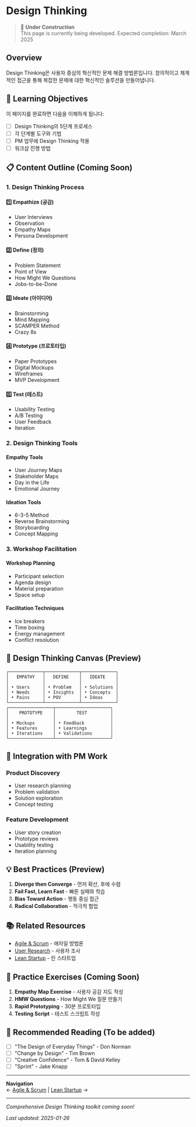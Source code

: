 # Design Thinking

> 🚧 **Under Construction**  
> This page is currently being developed. Expected completion: March 2025

## Overview

Design Thinking은 사용자 중심의 혁신적인 문제 해결 방법론입니다. 창의적이고 체계적인 접근을 통해 복잡한 문제에 대한 혁신적인 솔루션을 만들어냅니다.

## 🎯 Learning Objectives

이 페이지를 완료하면 다음을 이해하게 됩니다:
- [ ] Design Thinking의 5단계 프로세스
- [ ] 각 단계별 도구와 기법
- [ ] PM 업무에 Design Thinking 적용
- [ ] 워크샵 진행 방법

## 📋 Content Outline (Coming Soon)

### 1. Design Thinking Process

#### 1️⃣ Empathize (공감)
- User Interviews
- Observation
- Empathy Maps
- Persona Development

#### 2️⃣ Define (정의)
- Problem Statement
- Point of View
- How Might We Questions
- Jobs-to-be-Done

#### 3️⃣ Ideate (아이디어)
- Brainstorming
- Mind Mapping
- SCAMPER Method
- Crazy 8s

#### 4️⃣ Prototype (프로토타입)
- Paper Prototypes
- Digital Mockups
- Wireframes
- MVP Development

#### 5️⃣ Test (테스트)
- Usability Testing
- A/B Testing
- User Feedback
- Iteration

### 2. Design Thinking Tools

#### Empathy Tools
- User Journey Maps
- Stakeholder Maps
- Day in the Life
- Emotional Journey

#### Ideation Tools
- 6-3-5 Method
- Reverse Brainstorming
- Storyboarding
- Concept Mapping

### 3. Workshop Facilitation

#### Workshop Planning
- Participant selection
- Agenda design
- Material preparation
- Space setup

#### Facilitation Techniques
- Ice breakers
- Time boxing
- Energy management
- Conflict resolution

## 🎨 Design Thinking Canvas (Preview)

```
┌─────────────┬─────────────┬─────────────┐
│   EMPATHY   │   DEFINE    │   IDEATE    │
│             │             │             │
│ • Users     │ • Problem   │ • Solutions │
│ • Needs     │ • Insights  │ • Concepts  │
│ • Pains     │ • POV       │ • Ideas     │
└─────────────┴─────────────┴─────────────┘
┌─────────────────┬─────────────────────┐
│    PROTOTYPE    │        TEST         │
│                 │                     │
│ • Mockups       │ • Feedback          │
│ • Features      │ • Learnings         │
│ • Iterations    │ • Validations       │
└─────────────────┴─────────────────────┘
```

## 🔄 Integration with PM Work

### Product Discovery
- User research planning
- Problem validation
- Solution exploration
- Concept testing

### Feature Development
- User story creation
- Prototype reviews
- Usability testing
- Iteration planning

## 💡 Best Practices (Preview)

1. **Diverge then Converge** - 먼저 확산, 후에 수렴
2. **Fail Fast, Learn Fast** - 빠른 실패와 학습
3. **Bias Toward Action** - 행동 중심 접근
4. **Radical Collaboration** - 적극적 협업

## 📚 Related Resources

- [Agile & Scrum](agile-scrum.md) - 애자일 방법론
- [User Research](../tools/user-research.md) - 사용자 조사
- [Lean Startup](lean-startup.md) - 린 스타트업

## 🎯 Practice Exercises (Coming Soon)

1. **Empathy Map Exercise** - 사용자 공감 지도 작성
2. **HMW Questions** - How Might We 질문 만들기
3. **Rapid Prototyping** - 30분 프로토타입
4. **Testing Script** - 테스트 스크립트 작성

## 📖 Recommended Reading (To be added)

- [ ] "The Design of Everyday Things" - Don Norman
- [ ] "Change by Design" - Tim Brown
- [ ] "Creative Confidence" - Tom & David Kelley
- [ ] "Sprint" - Jake Knapp

---

**Navigation**  
← [Agile & Scrum](agile-scrum.md) | [Lean Startup](lean-startup.md) →

---

*Comprehensive Design Thinking toolkit coming soon!*

*Last updated: 2025-01-26*
